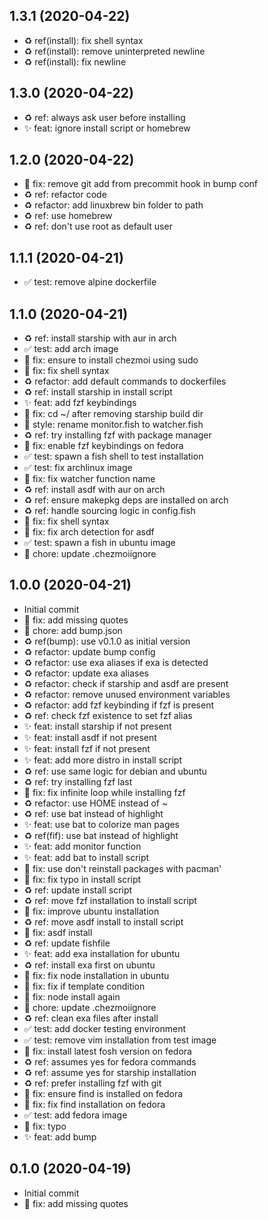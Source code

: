 ## 1.3.1 (2020-04-22)
- ♻️  ref(install): fix shell syntax
- ♻️ ref(install): remove uninterpreted newline
- ♻️ ref(install): fix newline

## 1.3.0 (2020-04-22)
- ♻️ ref: always ask user before installing
- ✨ feat: ignore install script or homebrew

## 1.2.0 (2020-04-22)
- 🐛 fix: remove git add from precommit hook in bump conf
- ♻️ ref: refactor code
- ♻️ refactor: add linuxbrew bin folder to path
- ♻️ ref: use homebrew
- ♻️ ref: don't use root as default user

## 1.1.1 (2020-04-21)
- ✅ test: remove alpine dockerfile

## 1.1.0 (2020-04-21)
- ♻️ ref: install starship with aur in arch
- ✅ test: add arch image
- 🐛 fix: ensure to install chezmoi using sudo
- 🐛 fix: fix shell syntax
- ♻️ refactor: add default commands to dockerfiles
- ♻️ ref: install starship in install script
- ✨ feat: add fzf keybindings
- 🐛 fix: cd ~/ after removing starship build dir
- 🎨 style: rename monitor.fish to watcher.fish
- ♻️ ref: try installing fzf with package manager
- 🐛 fix: enable fzf keybindings on fedora
- ✅ test: spawn a fish shell to test installation
- ✅ test: fix archlinux image
- 🐛 fix: fix watcher function name
- ♻️ ref: install asdf with aur on arch
- ♻️ ref: ensure makepkg deps are installed on arch
- ♻️ ref: handle sourcing logic in config.fish
- 🐛 fix: fix shell syntax
- 🐛 fix: fix arch detection for asdf
- ✅ test: spawn a fish in ubuntu image
- 👷 chore: update .chezmoiignore

## 1.0.0 (2020-04-21)
- Initial commit
- 🐛 fix: add missing quotes
- 👷 chore: add bump.json
- ♻️ ref(bump): use v0.1.0 as initial version
- ♻️ refactor: update bump config
- ♻️ refactor: use exa aliases if exa is detected
- ♻️ refactor: update exa aliases
- ♻️ refactor: check if starship and asdf are present
- ♻️ refactor: remove unused environment variables
- ♻️ refactor: add fzf keybinding if fzf is present
- ♻️ ref: check fzf existence to set fzf alias
- ✨ feat: install starship if not present
- ✨ feat: install asdf if not present
- ✨ feat: install fzf if not present
- ✨ feat: add more distro in install script
- ♻️ ref: use same logic for debian and ubuntu
- ♻️ ref: try installing fzf last
- 🐛 fix: fix infinite loop while installing fzf
- ♻️ refactor: use HOME instead of ~
- ♻️ ref: use bat instead of highlight
- ✨ feat: use bat to colorize man pages
- ♻️ ref(fif): use bat instead of highlight
- ✨ feat: add monitor function
- ✨ feat: add bat to install script
- 🐛 fix: use don't reinstall packages with pacman'
- 🐛 fix: fix typo in install script
- ♻️ ref: update install script
- ♻️ ref: move fzf installation to install script
- 🐛 fix: improve ubuntu installation
- ♻️ ref: move asdf install to install script
- 🐛 fix: asdf install
- ♻️ ref: update fishfile
- ✨ feat: add exa installation for ubuntu
- ♻️ ref: install exa first on ubuntu
- 🐛 fix: fix node installation in ubuntu
- 🐛 fix: fix if template condition
- 🐛 fix: node install again
- 👷 chore: update .chezmoiignore
- ♻️ ref: clean exa files after install
- ✅ test: add docker testing environment
- ✅ test: remove vim installation from test image
- 🐛 fix: install latest fosh version on fedora
- ♻️ ref: assumes yes for fedora commands
- ♻️ ref: assume yes for starship installation
- ♻️ ref: prefer installing fzf with git
- 🐛 fix: ensure find is installed on fedora
- 🐛 fix: fix find installation on fedora
- ✅ test: add fedora image
- 🐛 fix: typo
- ✨ feat: add bump

## 0.1.0 (2020-04-19)
- Initial commit
- 🐛 fix: add missing quotes
